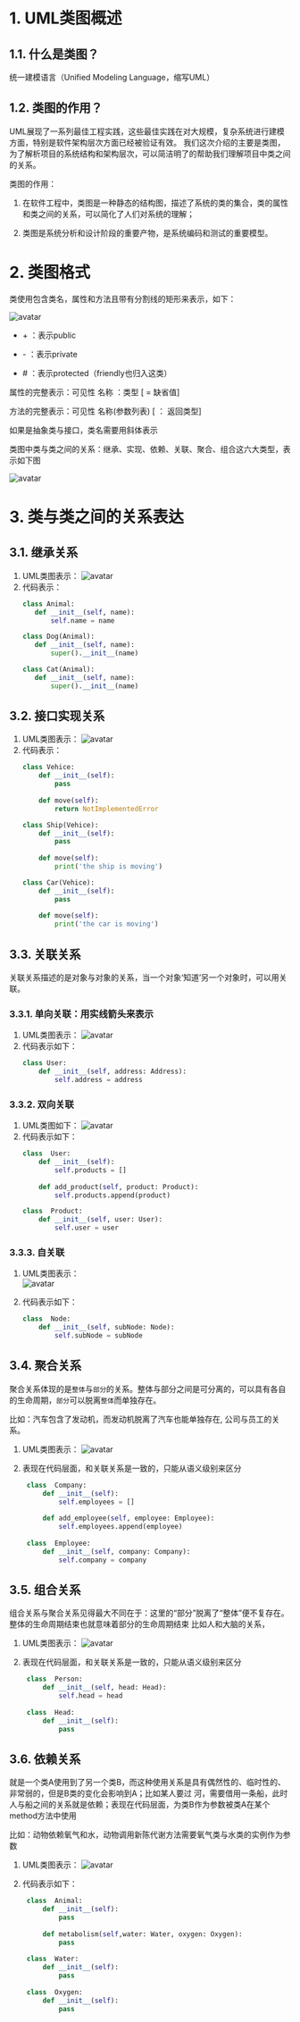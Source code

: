 # 1. UML类图概述
## 1.1. 什么是类图？
统一建模语言（Unified Modeling Language，缩写UML）
## 1.2. 类图的作用？

UML展现了一系列最佳工程实践，这些最佳实践在对大规模，复杂系统进行建模方面，特别是软件架构层次方面已经被验证有效。
我们这次介绍的主要是类图，为了解析项目的系统结构和架构层次，可以简洁明了的帮助我们理解项目中类之间的关系。

类图的作用：

1. 在软件工程中，类图是一种静态的结构图，描述了系统的类的集合，类的属性和类之间的关系，可以简化了人们对系统的理解；

2. 类图是系统分析和设计阶段的重要产物，是系统编码和测试的重要模型。

# 2. 类图格式 
类使用包含类名，属性和方法且带有分割线的矩形来表示，如下：

![avatar](./pictures/class.png)

- \+ ：表示public

- \- ：表示private

- \# ：表示protected（friendly也归入这类）

属性的完整表示：可见性  名称 ：类型 [ = 缺省值]

方法的完整表示：可见性  名称(参数列表) [ ： 返回类型]

如果是抽象类与接口，类名需要用斜体表示

类图中类与类之间的关系：继承、实现、依赖、关联、聚合、组合这六大类型，表示如下图

![avatar](./pictures/relation.png)

# 3. 类与类之间的关系表达
## 3.1. 继承关系
1. UML类图表示：
![avatar](./pictures/inherit.png)
2. 代码表示：
     ```python
    class Animal:
        def __init__(self, name):
            self.name = name
    
    class Dog(Animal):
        def __init__(self, name):
            super().__init__(name)
    
    class Cat(Animal):
        def __init__(self, name):
            super().__init__(name)
      ```

## 3.2. 接口实现关系
1. UML类图表示：
![avatar](./pictures/interface.png)
2. 代码表示：
    ```python
    class Vehice:
        def __init__(self):
            pass
        
        def move(self):
            return NotImplementedError
    
    class Ship(Vehice):
        def __init__(self):
            pass
            
        def move(self):
            print('the ship is moving')
    
    class Car(Vehice):
        def __init__(self):
            pass
            
        def move(self):
            print('the car is moving')
    ```

## 3.3. 关联关系
关联关系描述的是对象与对象的关系，当一个对象‘知道’另一个对象时，可以用关联。
### 3.3.1. 单向关联：用实线箭头来表示
1. UML类图表示：
  ![avatar](./pictures/one_way_association.png)
2. 代码表示如下：
    ```python
    class User:
        def __init__(self, address: Address):
            self.address = address
    ```

### 3.3.2. 双向关联
 1. UML类图如下：
 ![avatar](./pictures/two_way_association.png)
 2. 代码表示如下：
    ```python
    class  User:
        def __init__(self):
            self.products = []
        
        def add_product(self, product: Product):
            self.products.append(product)

    class  Product:
        def __init__(self, user: User):
            self.user = user
    ```

### 3.3.3. 自关联
1. UML类图表示：<br>
![avatar](./pictures/self_association.png)
  
2. 代码表示如下：
    ```python
    class  Node:
        def __init__(self, subNode: Node):
            self.subNode = subNode
   ```
    
## 3.4. 聚合关系
   聚合关系体现的是`整体`与`部分`的关系。整体与部分之间是可分离的，可以具有各自的生命周期，`部分`可以脱离`整体`而单独存在。
   
   比如：汽车包含了发动机，而发动机脱离了汽车也能单独存在, 公司与员工的关系。
   
1. UML类图表示：
![avatar](./pictures/aggregation.png)
   
2. 表现在代码层面，和关联关系是一致的，只能从语义级别来区分
   ```python
    class  Company:
        def __init__(self):
            self.employees = []
            
        def add_employee(self, employee: Employee):
            self.employees.append(employee)
            
    class  Employee:
        def __init__(self, company: Company):
            self.company = company
    ```

## 3.5. 组合关系
组合关系与聚合关系见得最大不同在于：这里的“部分”脱离了“整体”便不复存在。整体的生命周期结束也就意味着部分的生命周期结束
比如人和大脑的关系，

1. UML类图表示：
![avatar](./pictures/composition.png)
   
2. 表现在代码层面，和关联关系是一致的，只能从语义级别来区分
   ```python
    class  Person:
        def __init__(self, head: Head):
            self.head = head
            
    class  Head:
        def __init__(self):
            pass
    ```

## 3.6. 依赖关系
就是一个类A使用到了另一个类B，而这种使用关系是具有偶然性的、临时性的、非常弱的，但是B类的变化会影响到A；比如某人要过
河，需要借用一条船，此时人与船之间的关系就是依赖；表现在代码层面，为类B作为参数被类A在某个method方法中使用

比如：动物依赖氧气和水，动物调用新陈代谢方法需要氧气类与水类的实例作为参数

1. UML类图表示：
![avatar](./pictures/dependency.png)
   
2. 代码表示如下：
   ```python
    class  Animal:
        def __init__(self):
            pass
            
        def metabolism(self,water: Water, oxygen: Oxygen):
            pass
            
    class  Water:
        def __init__(self):
            pass
    
    class  Oxygen:
        def __init__(self):
            pass
    ```


